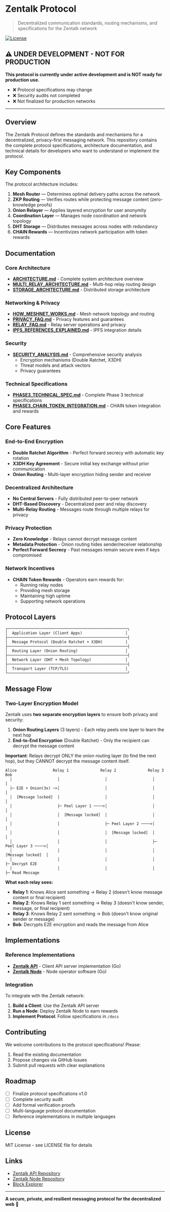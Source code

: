 # Zentalk Protocol

> Decentralized communication standards, routing mechanisms, and specifications for the Zentalk network

[![License](https://img.shields.io/badge/License-MIT-blue.svg)](LICENSE)

## ⚠️ UNDER DEVELOPMENT - NOT FOR PRODUCTION

**This protocol is currently under active development and is NOT ready for production use.**

- ❌ Protocol specifications may change
- ❌ Security audits not completed
- ❌ Not finalized for production networks

---

## Overview

The Zentalk Protocol defines the standards and mechanisms for a decentralized, privacy-first messaging network. This repository contains the complete protocol specifications, architecture documentation, and technical details for developers who want to understand or implement the protocol.

## Key Components

The protocol architecture includes:

1. **Mesh Router** — Determines optimal delivery paths across the network
2. **ZKP Routing** — Verifies routes while protecting message content (zero-knowledge proofs)
3. **Onion Relayer** — Applies layered encryption for user anonymity
4. **Coordination Layer** — Manages node coordination and network topology
5. **DHT Storage** — Distributes messages across nodes with redundancy
6. **CHAIN Rewards** — Incentivizes network participation with token rewards

## Documentation

### Core Architecture

- **[ARCHITECTURE.md](docs/ARCHITECTURE.md)** - Complete system architecture overview
- **[MULTI_RELAY_ARCHITECTURE.md](docs/MULTI_RELAY_ARCHITECTURE.md)** - Multi-hop relay routing design
- **[STORAGE_ARCHITECTURE.md](docs/STORAGE_ARCHITECTURE.md)** - Distributed storage architecture

### Networking & Privacy

- **[HOW_MESHNET_WORKS.md](docs/HOW_MESHNET_WORKS.md)** - Mesh network topology and routing
- **[PRIVACY_FAQ.md](docs/PRIVACY_FAQ.md)** - Privacy features and guarantees
- **[RELAY_FAQ.md](docs/RELAY_FAQ.md)** - Relay server operations and privacy
- **[IPFS_REFERENCES_EXPLAINED.md](docs/IPFS_REFERENCES_EXPLAINED.md)** - IPFS integration details

### Security

- **[SECURITY_ANALYSIS.md](docs/SECURITY_ANALYSIS.md)** - Comprehensive security analysis
  - Encryption mechanisms (Double Ratchet, X3DH)
  - Threat models and attack vectors
  - Privacy guarantees

### Technical Specifications

- **[PHASE3_TECHNICAL_SPEC.md](docs/PHASE3_TECHNICAL_SPEC.md)** - Complete Phase 3 technical specifications
- **[PHASE3_CHAIN_TOKEN_INTEGRATION.md](docs/PHASE3_CHAIN_TOKEN_INTEGRATION.md)** - CHAIN token integration and rewards

## Core Features

### End-to-End Encryption

- **Double Ratchet Algorithm** - Perfect forward secrecy with automatic key rotation
- **X3DH Key Agreement** - Secure initial key exchange without prior communication
- **Onion Routing** - Multi-layer encryption hiding sender and receiver

### Decentralized Architecture

- **No Central Servers** - Fully distributed peer-to-peer network
- **DHT-Based Discovery** - Decentralized peer and relay discovery
- **Multi-Relay Routing** - Messages route through multiple relays for privacy

### Privacy Protection

- **Zero Knowledge** - Relays cannot decrypt message content
- **Metadata Protection** - Onion routing hides sender/receiver relationship
- **Perfect Forward Secrecy** - Past messages remain secure even if keys compromised

### Network Incentives

- **CHAIN Token Rewards** - Operators earn rewards for:
  - Running relay nodes
  - Providing mesh storage
  - Maintaining high uptime
  - Supporting network operations

## Protocol Layers

```
┌─────────────────────────────────────────────────────┐
│  Application Layer (Client Apps)                   │
├─────────────────────────────────────────────────────┤
│  Message Protocol (Double Ratchet + X3DH)          │
├─────────────────────────────────────────────────────┤
│  Routing Layer (Onion Routing)                     │
├─────────────────────────────────────────────────────┤
│  Network Layer (DHT + Mesh Topology)               │
├─────────────────────────────────────────────────────┤
│  Transport Layer (TCP/TLS)                         │
└─────────────────────────────────────────────────────┘
```

## Message Flow

### Two-Layer Encryption Model

Zentalk uses **two separate encryption layers** to ensure both privacy and security:

1. **Onion Routing Layers** (3 layers) - Each relay peels one layer to learn the next hop
2. **End-to-End Encryption** (Double Ratchet) - Only the recipient can decrypt the message content

**Important**: Relays decrypt ONLY the onion routing layer (to find the next hop), but they CANNOT decrypt the message content itself.

```
Alice                Relay 1              Relay 2              Relay 3              Bob
  │                    │                    │                    │                    │
  ├─ E2E + Onion(3x) ─>│                    │                    │                    │
  │  [Message locked]  │                    │                    │                    │
  │                    ├─ Peel Layer 1 ────>│                    │                    │
  │                    │  [Message locked]  │                    │                    │
  │                    │                    ├─ Peel Layer 2 ────>│                    │
  │                    │                    │  [Message locked]  │                    │
  │                    │                    │                    ├─ Peel Layer 3 ────>│
  │                    │                    │                    │  [Message locked]  │
  │                    │                    │                    │                    ├─ Decrypt E2E
  │                    │                    │                    │                    ├─ Read Message
```

**What each relay sees:**
- **Relay 1**: Knows Alice sent something → Relay 2 (doesn't know message content or final recipient)
- **Relay 2**: Knows Relay 1 sent something → Relay 3 (doesn't know sender, message, or final recipient)
- **Relay 3**: Knows Relay 2 sent something → Bob (doesn't know original sender or message)
- **Bob**: Decrypts E2E encryption and reads the message from Alice

## Implementations

### Reference Implementations

- **[Zentalk API](https://github.com/ZentaChain/zentalk-api)** - Client API server implementation (Go)
- **[Zentalk Node](https://github.com/ZentaChain/zentalk-node)** - Node operator software (Go)

### Integration

To integrate with the Zentalk network:

1. **Build a Client**: Use the Zentalk API server
2. **Run a Node**: Deploy Zentalk Node to earn rewards
3. **Implement Protocol**: Follow specifications in `/docs`

## Contributing

We welcome contributions to the protocol specifications! Please:

1. Read the existing documentation
2. Propose changes via GitHub Issues
3. Submit pull requests with clear explanations

## Roadmap

- [ ] Finalize protocol specifications v1.0
- [ ] Complete security audit
- [ ] Add formal verification proofs
- [ ] Multi-language protocol documentation
- [ ] Reference implementations in multiple languages

## License

MIT License - see LICENSE file for details

## Links

- [Zentalk API Repository](https://github.com/ZentaChain/zentalk-api)
- [Zentalk Node Repository](https://github.com/ZentaChain/zentalk-node)
- [Block Explorer](https://explorer.zentachain.io)

---

**A secure, private, and resilient messaging protocol for the decentralized web** 🔐
